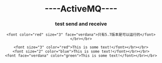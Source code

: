 <html>
  <header>
  <h1>----ActiveMQ----</h1>
  <h3>test send and receive</h3>
  
    
    <font color="red" size="3" face="verdana">只有5.7版本是可以运行的</font></br></br>
    
    <font size="3" color="red">This is some text!</font></br></br>
    <font size="2" color="blue">This is some text!</font></br></br>
    <font face="verdana" color="green">This is some text!</font></br></br>
  </header>
</html>
